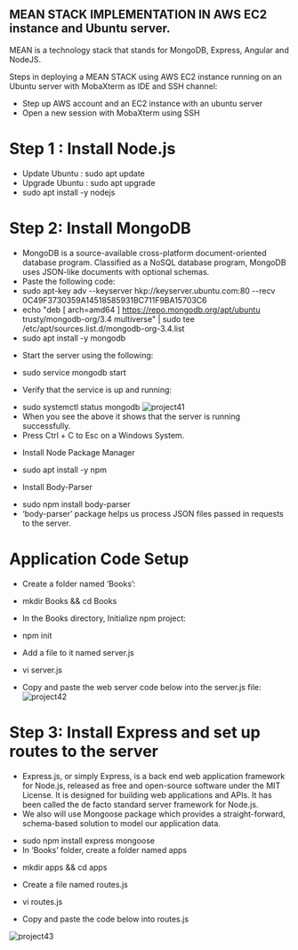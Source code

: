 ## MEAN STACK IMPLEMENTATION IN AWS EC2 instance and Ubuntu server. 

MEAN is a technology stack that stands for MongoDB, Express, Angular and NodeJS.

Steps in deploying a MEAN STACK using AWS EC2 instance running on an Ubuntu server with MobaXterm as IDE and SSH channel:

- Step up AWS account and an EC2 instance with an ubuntu server
- Open a new session with MobaXterm using SSH

# Step 1 : Install Node.js
- Update Ubuntu : sudo apt update
- Upgrade Ubuntu : sudo apt upgrade
- sudo apt install -y nodejs

# Step 2: Install MongoDB
- MongoDB is a source-available cross-platform document-oriented database program. Classified as a NoSQL database program, MongoDB uses JSON-like documents with optional schemas.
- Paste the following code:
- sudo apt-key adv --keyserver hkp://keyserver.ubuntu.com:80 --recv 0C49F3730359A14518585931BC711F9BA15703C6
- echo "deb [ arch=amd64 ] https://repo.mongodb.org/apt/ubuntu trusty/mongodb-org/3.4 multiverse" | sudo tee /etc/apt/sources.list.d/mongodb-org-3.4.list
- sudo apt install -y mongodb
+ Start the server using the following:
- sudo service mongodb start
+ Verify that the service is up and running:
- sudo systemctl status mongodb
![project41](https://user-images.githubusercontent.com/40290711/120465841-5005cc00-c396-11eb-82fb-c06a19d39eca.png)
- When you see the above it shows that the server is running successfully.
- Press Ctrl + C to Esc on a Windows System.
+ Install Node Package Manager
- sudo apt install -y npm
+ Install Body-Parser
- sudo npm install body-parser
- ‘body-parser’ package helps us process JSON files passed in requests to the server.

# Application Code Setup
+ Create a folder named ‘Books’:
- mkdir Books && cd Books
+ In the Books directory, Initialize npm project:
- npm init
+ Add a file to it named server.js
- vi server.js
+ Copy and paste the web server code below into the server.js file:
![project42](https://user-images.githubusercontent.com/40290711/120468147-cefc0400-c398-11eb-8d09-98786ffff01b.png)

# Step 3: Install Express and set up routes to the server
- Express.js, or simply Express, is a back end web application framework for Node.js, released as free and open-source software under the MIT License. It is designed for building web applications and APIs. It has been called the de facto standard server framework for Node.js.
- We also will use Mongoose package which provides a straight-forward, schema-based solution to model our application data.
+ sudo npm install express mongoose
+ In ‘Books’ folder, create a folder named apps
- mkdir apps && cd apps
+ Create a file named routes.js
- vi routes.js
+ Copy and paste the code below into routes.js

![project43](https://user-images.githubusercontent.com/40290711/120469544-61e96e00-c39a-11eb-9ff3-952127cbd0b2.png)
